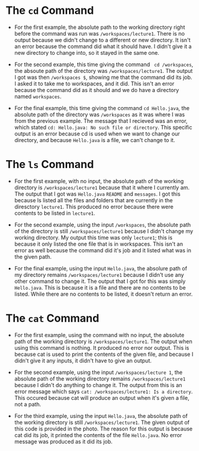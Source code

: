 # The `cd` Command
- For the first example, the absolute path to the working directory right before the command was run was `/workspaces/lecture1`. There is no output because we didn't change to a different or new directory. It isn't an error because the command did what it should have. I didn't give it a new directory to change into, so it stayed in the same one.

- For the second example, this time giving the command  ` cd /workspaces`, the absoute path of the directory was `/workspaces/lecture1`. The output I got was then `/workspaces $`, showing me that the command did its job. I asked it to take me to workspaces, and it did. This isn't an error because the command did as it should and we do have a directory named `workspaces`.

- For the final example, this time giving the command `cd Hello.java`, the absolute path of the directory was `/workspaces` as it was where I was from the previous example. The message that I recieved was an error, which stated `cd: Hello.java: No such file or directory`. This specific output is an error because cd is used when we want to change our directory, and because `Hello.java` is a file, we can't change to it. 


# The `ls` Command
- For the first example, with no input, the absolute path of the working directory is `/workspaces/lecture1` because that it where I currently am. The output that I got was `Hello.java` `README` and `messages`. I got this because ls listed all the files and folders that are currently in the diresctory `lecture1`. This produced no error because there were contents to be listed in `lecture1`. 

- For the second example, using the input `/workspaces`, the absolute path of the directory is still `/workspaces/lecture1` because I didn't change my working directory. My output this time was only `lecture1`; this is because it only listed the one file that is in workspaces. This isn't an error as well because the command did it's job and it listed what was in the given path. 

- For the final example, using the input `Hello.java`, the absolure path of my directory remains `/workspaces/lecture1` because I didn't use any other command to change it. The output that I got for this was simply `Hello.java`. This is because it is a file and there are no contents to be listed. While there are no contents to be listed, it doesn't return an error. 


# The `cat` Command
- For the first example, using the command with no input, the absolute path of the working directory is `/workspaces/lecture1`. The output when using this command is nothing. It produced no error nor output. This is because cat is used to print the contents of the given file, and because I didn't give it any inputs, it didn't have to give an output. 

- For the second example, using the input `/workspaces/lecture 1`, the absolute path of the working directory remains `/workspaces/lecture1` because I didn't do anything to change it. The output from this is an error message which says `cat: /workspaces/lecture1: Is a directory`. This occured because cat will produce an output when it's given a file, not a path. 

- For the third example, using the input `Hello.java`, the absolute path of the working directory is still `/workspaces/lecture1`. The given output of this code is provided in the photo. The reason for this output is because cat did its job, it printed the contents of the file `Hello.java`. No error message was produced as it did its job. 
